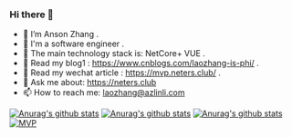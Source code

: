 ### Hi there 👋


- 🔭 I’m Anson Zhang .
- 🌱 I'm a software engineer .
- 👯 The main technology stack is: NetCore+ VUE .
- 👒 Read my blog1 : https://www.cnblogs.com/laozhang-is-phi/ .
- 📃 Read my wechat article : https://mvp.neters.club/ .
- 💬 Ask me about: https://neters.club
- 📫 How to reach me: laozhang@azlinli.com




[![Anurag's github stats](https://github-readme-stats.vercel.app/api?username=anjoy8)](https://github.com/anuraghazra/github-readme-stats)
[![Anurag's github stats](https://github-readme-stats.vercel.app/api/top-langs/?username=anjoy8&layout=compact)](https://github.com/anuraghazra/github-readme-stats)
[![Anurag's github stats](https://github-profile-trophy.vercel.app/?username=anjoy8&title=Star,Follower,Commit,Issue&theme=chartreuse-dark)](https://github.com/anjoy8)
[![MVP](http://apk.neters.club/MVP_Logo_Horizontal_Preferred_Cyan300_CMYK_72ppi.png)](https://docs.microsoft.com/zh-cn/dotnet/fundamentals/?WT.mc_id=DOP-MVP-5003704)
